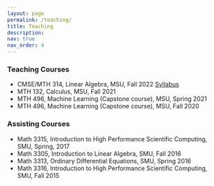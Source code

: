 ```yaml
---
layout: page
permalink: /teaching/
title: Teaching
description: 
nav: true
nav_order: 4
---
```


### Teaching Courses
* CMSE/MTH 314, Linear Algebra, MSU, Fall 2022 <a href="../assets/pdf/syllabus_MTH314.pdf" target="_blank" rel="noopener noreferrer" class="float-right">Syllabus</a>
* MTH 132, Calculus, MSU, Fall 2021
* MTH 496, Machine Learning (Capstone course), MSU, Spring 2021
* MTH 496, Machine Learning (Capstone course), MSU, Fall 2020

### Assisting Courses
* Math 3315, Introduction to High Performance Scientific Computing, SMU, Spring, 2017
* Math 3305, Introduction to Linear Algebra, SMU, Fall 2016
* Math 3313, Ordinary Differential Equations, SMU, Spring 2016
* Math 3316, Introduction to High Performance Scientific Computing, SMU, Fall 2015
